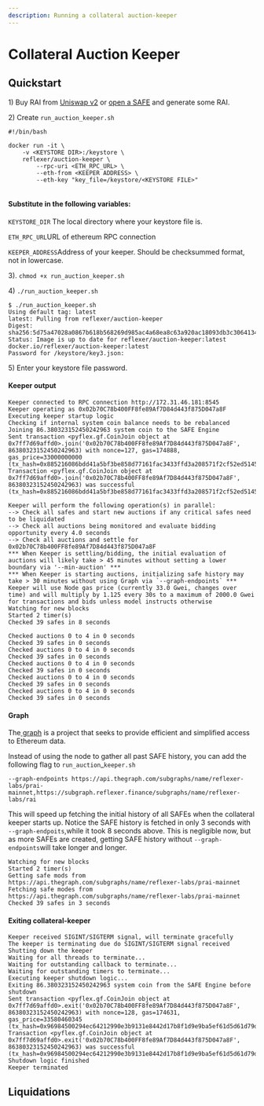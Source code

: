 ```yaml
---
description: Running a collateral auction-keeper
---
```


# Collateral Auction Keeper

## Quickstart

1\) Buy RAI from [Uniswap v2](https://info.uniswap.org/pair/0xEBdE9F61e34B7aC5aAE5A4170E964eA85988008C) or [open a SAFE](https://app.gitbook.com/@reflexer-labs/s/geb/pyflex/safe-management/opening-a-safe) and generate some RAI.

2\) Create  `run_auction_keeper.sh`

```text
#!/bin/bash

docker run -it \
	-v <KEYSTORE DIR>:/keystore \
	reflexer/auction-keeper \
        --rpc-uri <ETH_RPC_URL> \
        --eth-from <KEEPER ADDRESS> \
        --eth-key "key_file=/keystore/<KEYSTORE FILE>"
        
```

#### Substitute in the following variables:

`KEYSTORE_DIR` The local directory where your keystore file is.

`ETH_RPC_URL`URL of ethereum RPC connection

`KEEPER_ADDRESS`Address of your keeper. Should be checksummed format, not in lowercase.

3\). `chmod +x run_auction_keeper.sh`

4\) `./run_auction_keeper.sh`

```text
$ ./run_auction_keeper.sh
Using default tag: latest
latest: Pulling from reflexer/auction-keeper
Digest: sha256:5d75a47028a0867b618b568269d985ac4a68ea8c63a920ac18093db3c3064134
Status: Image is up to date for reflexer/auction-keeper:latest
docker.io/reflexer/auction-keeper:latest
Password for /keystore/key3.json: 
```

5\) Enter your keystore file password. 

#### Keeper output

```text
Keeper connected to RPC connection http://172.31.46.181:8545
Keeper operating as 0x02b70C78b400FF8fe89Af7D84d443f875D047a8F
Executing keeper startup logic
Checking if internal system coin balance needs to be rebalanced
Joining 86.380323152450242963 system coin to the SAFE Engine
Sent transaction <pyflex.gf.CoinJoin object at 0x7ff7d69affd0>.join('0x02b70C78b400FF8fe89Af7D84d443f875D047a8F', 86380323152450242963) with nonce=127, gas=174888, gas_price=33000000000 (tx_hash=0x885216086bdd41a5bf3be858d77161fac3433ffd3a208571f2cf52ed51456d83)
Transaction <pyflex.gf.CoinJoin object at 0x7ff7d69affd0>.join('0x02b70C78b400FF8fe89Af7D84d443f875D047a8F', 86380323152450242963) was successful (tx_hash=0x885216086bdd41a5bf3be858d77161fac3433ffd3a208571f2cf52ed51456d83)
```



```text
Keeper will perform the following operation(s) in parallel:
--> Check all safes and start new auctions if any critical safes need to be liquidated
--> Check all auctions being monitored and evaluate bidding opportunity every 4.0 seconds
--> Check all auctions and settle for 0x02b70C78b400FF8fe89Af7D84d443f875D047a8F
*** When Keeper is settling/bidding, the initial evaluation of auctions will likely take > 45 minutes without setting a lower boundary via '--min-auction' ***
*** When Keeper is starting auctions, initializing safe history may take > 30 minutes without using Graph via `--graph-endpoints` ***
Keeper will use Node gas price (currently 33.0 Gwei, changes over time) and will multiply by 1.125 every 30s to a maximum of 2000.0 Gwei for transactions and bids unless model instructs otherwise
Watching for new blocks
Started 2 timer(s)
Checked 39 safes in 8 seconds
```

```text
Checked auctions 0 to 4 in 0 seconds
Checked 39 safes in 0 seconds
Checked auctions 0 to 4 in 0 seconds
Checked 39 safes in 0 seconds
Checked auctions 0 to 4 in 0 seconds
Checked 39 safes in 0 seconds
Checked auctions 0 to 4 in 0 seconds
Checked 39 safes in 0 seconds
Checked auctions 0 to 4 in 0 seconds
Checked 39 safes in 0 seconds

```

#### Graph

The[ graph](https://thegraph.com) is a project that seeks to provide efficient and simplified access to Ethereum data.

Instead of using the node to gather all past SAFE history, you can add the following flag to `run_auction`\_`keeper.sh`

`--graph-endpoints https://api.thegraph.com/subgraphs/name/reflexer-labs/prai-mainnet,https://subgraph.reflexer.finance/subgraphs/name/reflexer-labs/rai`

This will speed up fetching the initial history of all SAFEs when the collateral keeper starts up. Notice the SAFE history is fetched in only 3 seconds with `--graph-endpoits`,while it took 8 seconds above. This is negligible now, but as more SAFEs are created, getting SAFE history without `--graph-endpoints`will take longer and longer.

```text
Watching for new blocks
Started 2 timer(s)
Getting safe mods from https://api.thegraph.com/subgraphs/name/reflexer-labs/prai-mainnet
Fetching safe modes from https://api.thegraph.com/subgraphs/name/reflexer-labs/prai-mainnet
Checked 39 safes in 3 seconds
```

#### Exiting collateral-keeper

```text
Keeper received SIGINT/SIGTERM signal, will terminate gracefully
The keeper is terminating due do SIGINT/SIGTERM signal received
Shutting down the keeper
Waiting for all threads to terminate...
Waiting for outstanding callback to terminate...
Waiting for outstanding timers to terminate...
Executing keeper shutdown logic...
Exiting 86.380323152450242963 system coin from the SAFE Engine before shutdown
Sent transaction <pyflex.gf.CoinJoin object at 0x7ff7d69affd0>.exit('0x02b70C78b400FF8fe89Af7D84d443f875D047a8F', 86380323152450242963) with nonce=128, gas=174631, gas_price=33580460345 (tx_hash=0x96984500294ec64212990e3b9131e8442d17b8f1d9e9ba5ef61d5d61d79d18e9)
Transaction <pyflex.gf.CoinJoin object at 0x7ff7d69affd0>.exit('0x02b70C78b400FF8fe89Af7D84d443f875D047a8F', 86380323152450242963) was successful (tx_hash=0x96984500294ec64212990e3b9131e8442d17b8f1d9e9ba5ef61d5d61d79d18e9)
Shutdown logic finished
Keeper terminated
```

## Liquidations

```text

```


